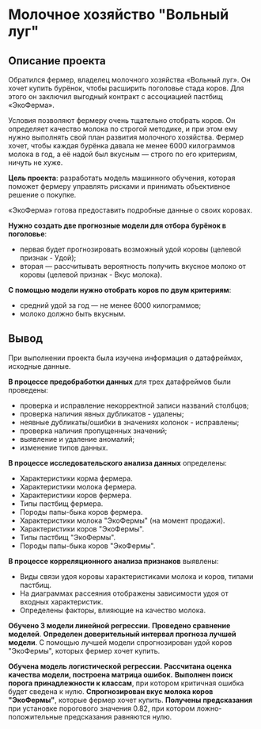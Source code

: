 # Молочное хозяйство "Вольный луг"

## Описание проекта

Обратился фермер, владелец молочного хозяйства «Вольный луг». Он хочет купить бурёнок, чтобы расширить поголовье стада коров. Для этого он заключил выгодный контракт с ассоциацией пастбищ «ЭкоФерма».

Условия позволяют фермеру очень тщательно отобрать коров. Он определяет качество молока по строгой методике, и при этом ему нужно выполнять свой план развития молочного хозяйства. Фермер хочет, чтобы каждая бурёнка давала не менее 6000 килограммов молока в год, а её надой был вкусным — строго по его критериям, ничуть не хуже. 

**Цель проекта**: разработать модель машинного обучения, которая поможет фермеру управлять рисками и принимать объективное решение о покупке. 

«ЭкоФерма» готова предоставить подробные данные о своих коровах. 

**Нужно создать две прогнозные модели для отбора бурёнок в поголовье**:
- первая будет прогнозировать возможный удой коровы (целевой признак - Удой);
- вторая — рассчитывать вероятность получить вкусное молоко от коровы (целевой признак - Вкус молока).

**С помощью модели нужно отобрать коров по двум критериям**:
- средний удой за год — не менее 6000 килограммов;
- молоко должно быть вкусным.

## Вывод

При выполнении проекта была изучена информация о датафреймах, исходные данные.

**В процессе предобработки данных** для трех датафреймов были проведены:
   - проверка и исправление некорректной записи названий столбцов;
   - проверка наличия явных дубликатов - удалены;
   - неявные дубликаты/ошибки в значениях колонок - исправлены;
   - проверка наличия пропущенных значений;
   - выявление и удаление аномалий;
   - изменение типов данных. 

**В процессе исследовательского анализа данных** определены:
   - Характеристики корма фермера.
   - Характеристики молока фермера.
   - Характеристики коров фермера.
   - Типы пастбищ фермера.
   - Породы папы-быка коров фермера.
   - Характеристики молока "ЭкоФермы" (на момент продажи).
   - Характеристики коров "ЭкоФермы".
   - Типы пастбищ "ЭкоФермы".
   - Породы папы-быка коров "ЭкоФермы".
   
   
**В процессе корреляционного анализа признаков** выявлены:
   - Виды связи удоя коровы характеристиками молока и коров, типами пастбищ.
   - На диаграммах рассеяния отображены зависимости удоя от входных характеристик.
   - Определены факторы, влияющие на качество молока. 
   

**Обучено 3 модели линейной регрессии.**
**Проведено сравнение моделей**. 
**Определен доверительный интервал прогноза лучшей модели**.
С помощью лучшей модели спрогнозирован удой коров "ЭкоФермы", которых фермер хочет купить. 

**Обучена модель логистической регрессии.**
**Рассчитана оценка качества модели, построена матрица ошибок.**
**Выполнен поиск порога принадлежности к классам**, при котором критичная ошибка будет сведена к нулю.
**Спрогнозирован вкус молока коров "ЭкоФермы"**, которые фермер хочет купить. 
**Получены предсказания** при установке порогового значения 0.82, при котором ложно-положительные предсказания равняются нулю.
